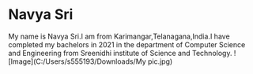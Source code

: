 # Navya Sri
My name is Navya Sri.I am from Karimangar,Telanagana,India.I have completed my bachelors in 2021 in the department of Computer Science and Engineering from Sreenidhi institute of Science and Technology.
![Image](C:/Users/s555193/Downloads/My pic.jpg)